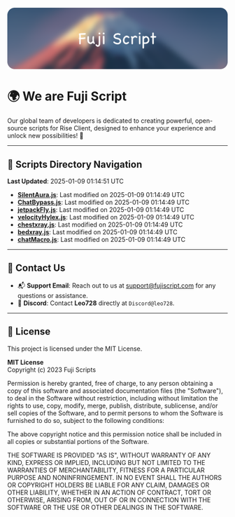 ![Banner](.github/b.webp)

# 🌍 **We are Fuji Script**

Our global team of developers is dedicated to creating powerful, open-source scripts for Rise Client, designed to enhance your experience and unlock new possibilities! 🌟

---
<!-- SCRIPTS_NAVIGATION_START -->
## 📂 **Scripts Directory Navigation**

**Last Updated**: 2025-01-09 01:14:51 UTC

- **[SilentAura.js](scripts/SilentAura.js)**: Last modified on 2025-01-09 01:14:49 UTC
- **[ChatBypass.js](scripts/ChatBypass.js)**: Last modified on 2025-01-09 01:14:49 UTC
- **[jetpackFly.js](scripts/jetpackFly.js)**: Last modified on 2025-01-09 01:14:49 UTC
- **[velocityHylex.js](scripts/velocityHylex.js)**: Last modified on 2025-01-09 01:14:49 UTC
- **[chestxray.js](scripts/chestxray.js)**: Last modified on 2025-01-09 01:14:49 UTC
- **[bedxray.js](scripts/bedxray.js)**: Last modified on 2025-01-09 01:14:49 UTC
- **[chatMacro.js](scripts/chatMacro.js)**: Last modified on 2025-01-09 01:14:49 UTC

<!-- SCRIPTS_NAVIGATION_END -->

---

## 💬 **Contact Us**  
- 📬 **Support Email**: Reach out to us at [support@fujiscript.com](mailto:support@fujiscript.com) for any questions or assistance.  
- 💬 **Discord**: Contact **Leo728** directly at `Discord@leo728`.

---

## 📜 **License**

This project is licensed under the MIT License.  

**MIT License**  
Copyright (c) 2023 Fuji Scripts  

Permission is hereby granted, free of charge, to any person obtaining a copy of this software and associated documentation files (the "Software"), to deal in the Software without restriction, including without limitation the rights to use, copy, modify, merge, publish, distribute, sublicense, and/or sell copies of the Software, and to permit persons to whom the Software is furnished to do so, subject to the following conditions:  

The above copyright notice and this permission notice shall be included in all copies or substantial portions of the Software.  

THE SOFTWARE IS PROVIDED "AS IS", WITHOUT WARRANTY OF ANY KIND, EXPRESS OR IMPLIED, INCLUDING BUT NOT LIMITED TO THE WARRANTIES OF MERCHANTABILITY, FITNESS FOR A PARTICULAR PURPOSE AND NONINFRINGEMENT. IN NO EVENT SHALL THE AUTHORS OR COPYRIGHT HOLDERS BE LIABLE FOR ANY CLAIM, DAMAGES OR OTHER LIABILITY, WHETHER IN AN ACTION OF CONTRACT, TORT OR OTHERWISE, ARISING FROM, OUT OF OR IN CONNECTION WITH THE SOFTWARE OR THE USE OR OTHER DEALINGS IN THE SOFTWARE.  
